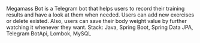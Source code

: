 Megamass Bot is a Telegram bot that helps users to record their training results and have a look at them when needed. Users can add new exercises or delete existed.
Also, users can save their body weight value by further watching it whenever they want.
Stack: Java, Spring Boot, Spring Data JPA, Telegram BotApi, Lombok, MySQL

